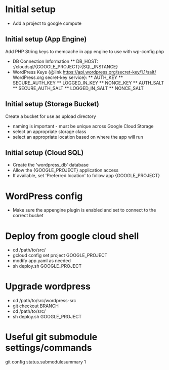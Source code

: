 # Initial setup

* Add a project to google compute

## Initial setup (App Engine)

Add PHP String keys to memcache in app engine to use with wp-config.php

* DB Connection Information
** DB_HOST: :/cloudsql/{GOOGLE_PROJECT}:{SQL_INSTANCE}
* WordPress Keys {@link https://api.wordpress.org/secret-key/1.1/salt/ WordPress.org secret-key service}:
** AUTH_KEY
** SECURE_AUTH_KEY
** LOGGED_IN_KEY
** NONCE_KEY
** AUTH_SALT
** SECURE_AUTH_SALT
** LOGGED_IN_SALT
** NONCE_SALT

## Initial setup (Storage Bucket)

Create a bucket for use as upload directory
* naming is important - must be unique across Google Cloud Storage
* select an appropriate storage class
* select an appropriate location based on where the app will run

## Initial setup (Cloud SQL)

* Create the 'wordpress_db' database
* Allow the {GOOGLE_PROJECT} application access
* If available, set 'Preferred location' to follow app {GOOGLE_PROJECT}

# WordPress config

* Make sure the appengine plugin is enabled and set to connect to the correct bucket

# Deploy from google cloud shell

* cd /path/to/src/
* gcloud config set project GOOGLE_PROJECT
* modify app.yaml as needed
* sh deploy.sh GOOGLE_PROJECT
  
# Upgrade wordpress

* cd /path/to/src/wordpress-src
* git checkout BRANCH
* cd /path/to/src/
* sh deploy.sh GOOGLE_PROJECT

# Useful git submodule settings/commands

git config status.submodulesummary 1

